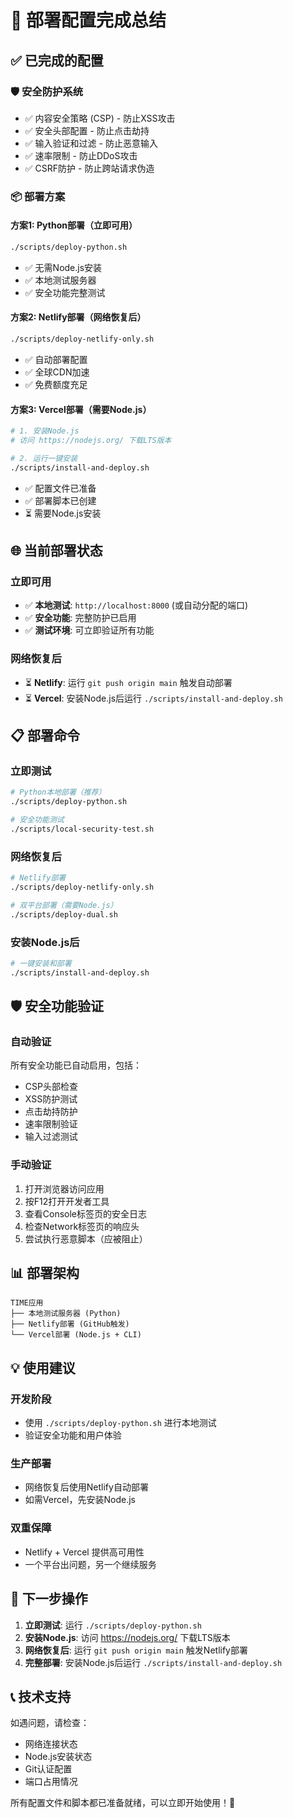 # 🚀 部署配置完成总结

## ✅ 已完成的配置

### 🛡️ **安全防护系统**
- ✅ 内容安全策略 (CSP) - 防止XSS攻击
- ✅ 安全头部配置 - 防止点击劫持
- ✅ 输入验证和过滤 - 防止恶意输入
- ✅ 速率限制 - 防止DDoS攻击
- ✅ CSRF防护 - 防止跨站请求伪造

### 📦 **部署方案**

#### **方案1: Python部署（立即可用）**
```bash
./scripts/deploy-python.sh
```
- ✅ 无需Node.js安装
- ✅ 本地测试服务器
- ✅ 安全功能完整测试

#### **方案2: Netlify部署（网络恢复后）**
```bash
./scripts/deploy-netlify-only.sh
```
- ✅ 自动部署配置
- ✅ 全球CDN加速
- ✅ 免费额度充足

#### **方案3: Vercel部署（需要Node.js）**
```bash
# 1. 安装Node.js
# 访问 https://nodejs.org/ 下载LTS版本

# 2. 运行一键安装
./scripts/install-and-deploy.sh
```
- ✅ 配置文件已准备
- ✅ 部署脚本已创建
- ⏳ 需要Node.js安装

## 🌐 当前部署状态

### **立即可用**
- ✅ **本地测试**: `http://localhost:8000` (或自动分配的端口)
- ✅ **安全功能**: 完整防护已启用
- ✅ **测试环境**: 可立即验证所有功能

### **网络恢复后**
- ⏳ **Netlify**: 运行 `git push origin main` 触发自动部署
- ⏳ **Vercel**: 安装Node.js后运行 `./scripts/install-and-deploy.sh`

## 📋 部署命令

### **立即测试**
```bash
# Python本地部署（推荐）
./scripts/deploy-python.sh

# 安全功能测试
./scripts/local-security-test.sh
```

### **网络恢复后**
```bash
# Netlify部署
./scripts/deploy-netlify-only.sh

# 双平台部署（需要Node.js）
./scripts/deploy-dual.sh
```

### **安装Node.js后**
```bash
# 一键安装和部署
./scripts/install-and-deploy.sh
```

## 🛡️ 安全功能验证

### **自动验证**
所有安全功能已自动启用，包括：
- CSP头部检查
- XSS防护测试
- 点击劫持防护
- 速率限制验证
- 输入过滤测试

### **手动验证**
1. 打开浏览器访问应用
2. 按F12打开开发者工具
3. 查看Console标签页的安全日志
4. 检查Network标签页的响应头
5. 尝试执行恶意脚本（应被阻止）

## 📊 部署架构

```
TIME应用
├── 本地测试服务器 (Python)
├── Netlify部署 (GitHub触发)
└── Vercel部署 (Node.js + CLI)
```

## 💡 使用建议

### **开发阶段**
- 使用 `./scripts/deploy-python.sh` 进行本地测试
- 验证安全功能和用户体验

### **生产部署**
- 网络恢复后使用Netlify自动部署
- 如需Vercel，先安装Node.js

### **双重保障**
- Netlify + Vercel 提供高可用性
- 一个平台出问题，另一个继续服务

## 🎯 下一步操作

1. **立即测试**: 运行 `./scripts/deploy-python.sh`
2. **安装Node.js**: 访问 https://nodejs.org/ 下载LTS版本
3. **网络恢复后**: 运行 `git push origin main` 触发Netlify部署
4. **完整部署**: 安装Node.js后运行 `./scripts/install-and-deploy.sh`

## 📞 技术支持

如遇问题，请检查：
- 网络连接状态
- Node.js安装状态
- Git认证配置
- 端口占用情况

所有配置文件和脚本都已准备就绪，可以立即开始使用！🚀
